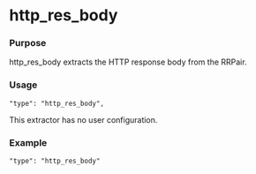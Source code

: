 # http\_res\_body

### Purpose

http\_res\_body extracts the HTTP response body from the RRPair.

### Usage

```
"type": "http_res_body",
```

This extractor has no user configuration.

### Example

```
"type": "http_res_body"
```
